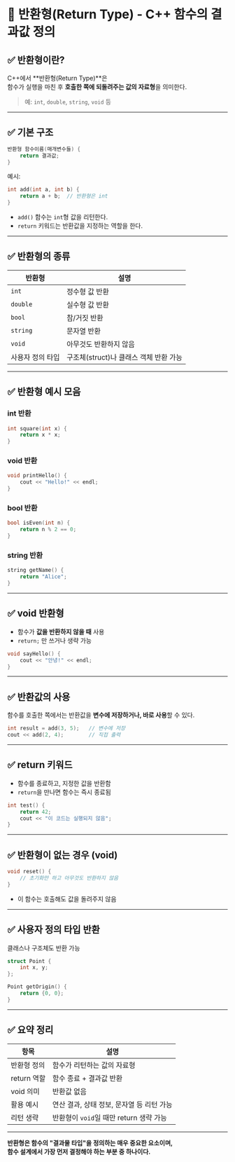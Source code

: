 # 🔁 반환형(Return Type) - C++ 함수의 결과값 정의

## ✅ 반환형이란?

C++에서 **반환형(Return Type)**은  
함수가 실행을 마친 후 **호출한 쪽에 되돌려주는 값의 자료형**을 의미한다.

> 예: `int`, `double`, `string`, `void` 등

---

## ✅ 기본 구조

```cpp
반환형 함수이름(매개변수들) {
    return 결과값;
}
```

예시:

```cpp
int add(int a, int b) {
    return a + b;  // 반환형은 int
}
```

- `add()` 함수는 `int`형 값을 리턴한다.
- `return` 키워드는 반환값을 지정하는 역할을 한다.

---

## ✅ 반환형의 종류

| 반환형    | 설명 |
|-----------|------|
| `int`     | 정수형 값 반환 |
| `double`  | 실수형 값 반환 |
| `bool`    | 참/거짓 반환 |
| `string`  | 문자열 반환 |
| `void`    | 아무것도 반환하지 않음 |
| 사용자 정의 타입 | 구조체(struct)나 클래스 객체 반환 가능 |

---

## ✅ 반환형 예시 모음

### int 반환
```cpp
int square(int x) {
    return x * x;
}
```

### void 반환
```cpp
void printHello() {
    cout << "Hello!" << endl;
}
```

### bool 반환
```cpp
bool isEven(int n) {
    return n % 2 == 0;
}
```

### string 반환
```cpp
string getName() {
    return "Alice";
}
```

---

## ✅ void 반환형

- 함수가 **값을 반환하지 않을 때** 사용
- `return;` 만 쓰거나 생략 가능

```cpp
void sayHello() {
    cout << "안녕!" << endl;
}
```

---

## ✅ 반환값의 사용

함수를 호출한 쪽에서는 반환값을 **변수에 저장하거나, 바로 사용**할 수 있다.

```cpp
int result = add(3, 5);   // 변수에 저장
cout << add(2, 4);        // 직접 출력
```

---

## ✅ return 키워드

- 함수를 종료하고, 지정한 값을 반환함
- `return`을 만나면 함수는 즉시 종료됨

```cpp
int test() {
    return 42;
    cout << "이 코드는 실행되지 않음";
}
```

---

## ✅ 반환형이 없는 경우 (void)

```cpp
void reset() {
    // 초기화만 하고 아무것도 반환하지 않음
}
```

- 이 함수는 호출해도 값을 돌려주지 않음

---

## ✅ 사용자 정의 타입 반환

클래스나 구조체도 반환 가능

```cpp
struct Point {
    int x, y;
};

Point getOrigin() {
    return {0, 0};
}
```

---

## ✅ 요약 정리

| 항목        | 설명 |
|-------------|------|
| 반환형 정의  | 함수가 리턴하는 값의 자료형 |
| return 역할 | 함수 종료 + 결과값 반환 |
| void 의미    | 반환값 없음 |
| 활용 예시    | 연산 결과, 상태 정보, 문자열 등 리턴 가능 |
| 리턴 생략    | 반환형이 `void`일 때만 return 생략 가능 |

---

**반환형은 함수의 "결과물 타입"을 정의하는 매우 중요한 요소이며,  
함수 설계에서 가장 먼저 결정해야 하는 부분 중 하나이다.**
